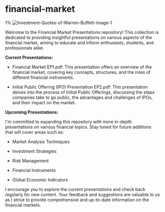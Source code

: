 # financial-market
1%
 ![Investment-Quotes-of-Warren-Buffett-image-1](https://github.com/user-attachments/assets/99959b9a-29bc-4495-81bb-cd77c032308f)

Welcome to the Financial Market Presentations repository! This collection is dedicated to providing insightful presentations on various aspects of the financial market, aiming to educate and inform enthusiasts, students, and professionals alike.

**Current Presentations:**

* Financial Market EP1.pdf: This presentation offers an overview of the financial market, covering key concepts, structures, and the roles of different financial instruments.

* Initial Public Offering (IPO) Presentation EP2.pdf: This presentation delves into the process of Initial Public Offerings, discussing the steps companies take to go public, the advantages and challenges of IPOs, and their impact on the market.

**Upcoming Presentations:**

I'm committed to expanding this repository with more in-depth presentations on various financial topics. Stay tuned for future additions that will cover areas such as:

* Market Analysis Techniques

* Investment Strategies

* Risk Management

* Financial Instruments

* Global Economic Indicators

I encourage you to explore the current presentations and check back regularly for new content. Your feedback and suggestions are valuable to us as I strive to provide comprehensive and up-to-date information on the financial markets.
